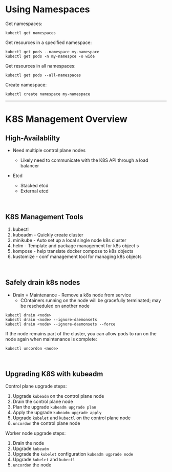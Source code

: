# Using Namespaces

Get namespaces:

```
kubectl get namespaces
```

Get resources in a specified namespace:

```
kubectl get pods --namespace my-namespace
kubectl get pods -n my-namespce -o wide
```

Get resources in all namespaces:

```
kubectl get pods --all-namespaces
```

Create namespace:

```
kubectl create namespace my-namespace
```

---

# K8S Management Overview

## High-Availablilty

- Need multiple control plane nodes
  - Likely need to communicate with the K8S API through a load balancer
  
- Etcd
  - Stacked etcd
  - External etcd
 
 <br/>
 
 ## K8S Management Tools
 
 1. kubectl
 2. kubeadm - Quickly create cluster
 3. minikube - Auto set up a local single node k8s cluster
 4. helm - Template and package management for k8s object s
 5. kompose - help translate docker compose to k8s objects
 6. kustomize - conf management tool for managing k8s objects
 
 <br/>
 
 ## Safely drain k8s nodes
 
 - Drain = Maintenance - Remove a k8s node from service
   - COntainers running on the node will be gracefully terminated; may be rescheduled on another node
 
```
kubectl drain <node>
kubectl drain <node> --ignore-daemonsets
kubectl drain <node> --ignore-daemonsets --force
```

If the node remains part of the cluster, you can allow pods to run on the node again when maintenance is complete:

```
kubectl uncordon <node>
```

<br/>

## Upgrading K8S with kubeadm


Control plane upgrade steps:

1. Upgrade `kubeadm` on the control plane node
2. Drain the control plane node
3. Plan the upgrade `kubeadm upgrade plan`
4. Apply the upgrade `kubeadm upgrade apply`
5. Upgrade `kubelet` and `kubectl` on the control plane node
6. `uncordon` the control plane node


Worker node upgrade steps:

1. Drain the node
2. Upgrade `kubeadm`
3. Upgrade the `kubelet` configuration `kubeadm ugprade node`
4. Upgrade `kubelet` and `kubectl`
5. `uncordon` the node

